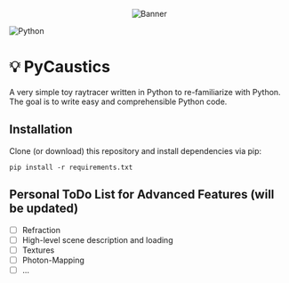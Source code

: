 <p align="center">
<img src="https://user-images.githubusercontent.com/263321/175810964-17ff9cd5-cb6b-448a-b855-f40199ea52c4.PNG" alt="Banner">
</p>

![Python](https://img.shields.io/badge/python-3670A0?style=for-the-badge&logo=python&logoColor=ffdd54)

# 💡 PyCaustics

A very simple toy raytracer written in Python to re-familiarize with Python. The goal is to write easy and comprehensible Python code. 

## Installation

Clone (or download) this repository and install dependencies via pip:

```
pip install -r requirements.txt
```

## Personal ToDo List for Advanced Features (will be updated)
- [ ] Refraction
- [ ] High-level scene description and loading
- [ ] Textures
- [ ] Photon-Mapping
- [ ] ...
